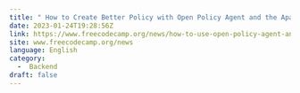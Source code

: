 ```yaml
---
title: " How to Create Better Policy with Open Policy Agent and the Apache APISIX OPA Plugin "
date: 2023-01-24T19:28:56Z
link: https://www.freecodecamp.org/news/how-to-use-open-policy-agent-and-apache-apisix-opa-plugin/?utm_medium=RSS&utm_source=news.12bit.vn
site: www.freecodecamp.org/news
language: English
category:
  -  Backend 
draft: false
---
```

